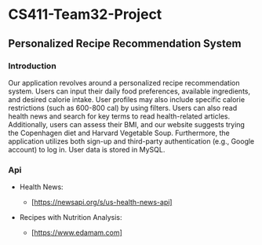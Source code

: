 # CS411-Team32-Project

## Personalized Recipe Recommendation System

### Introduction

Our application revolves around a personalized recipe recommendation system. 
Users can input their daily food preferences, available ingredients, and desired calorie intake. User profiles may also include specific calorie restrictions (such as 600-800 cal) by using filters. 
Users can also read health news and search for key terms to read health-related articles. 
Additionally, users can assess their BMI, and our website suggests trying the Copenhagen diet and Harvard Vegetable Soup. 
Furthermore, the application utilizes both sign-up and third-party authentication (e.g., Google account) to log in. User data is stored in MySQL.

### Api

- Health News:
  - [https://newsapi.org/s/us-health-news-api]

- Recipes with Nutrition Analysis:
  - [https://www.edamam.com]
